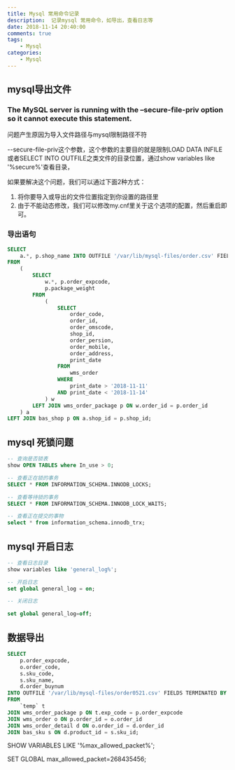 ```yaml
---
title: Mysql 常用命令记录
description:  记录mysql 常用命令，如导出，查看日志等
date: 2018-11-14 20:40:00
comments: true
tags: 
    - Mysql  
categories:
    - Mysql
---
```


## mysql导出文件



### The MySQL server is running with the –secure-file-priv option so it cannot execute this statement.

问题产生原因为导入文件路径与mysql限制路径不符

--secure-file-priv这个参数，这个参数的主要目的就是限制LOAD DATA INFILE或者SELECT INTO OUTFILE之类文件的目录位置，通过show variables like '%secure%'查看目录，

如果要解决这个问题，我们可以通过下面2种方式：

1. 将你要导入或导出的文件位置指定到你设置的路径里
2. 由于不能动态修改，我们可以修改my.cnf里关于这个选项的配置，然后重启即可。

### 导出语句
```sql
SELECT
	a.*, p.shop_name INTO OUTFILE '/var/lib/mysql-files/order.csv' FIELDS TERMINATED BY ',' LINES TERMINATED BY '\r\n'
FROM
	(
		SELECT
			w.*, p.order_expcode,
			p.package_weight
		FROM
			(
				SELECT
					order_code,
					order_id,
					order_omscode,
					shop_id,
					order_persion,
					order_mobile,
					order_address,
					print_date
				FROM
					wms_order
				WHERE
					print_date > '2018-11-11'
				AND print_date < '2018-11-14'
			) w
		LEFT JOIN wms_order_package p ON w.order_id = p.order_id
	) a
LEFT JOIN bas_shop p ON a.shop_id = p.shop_id;
```

## mysql 死锁问题
```sql
-- 查询是否锁表
show OPEN TABLES where In_use > 0;

-- 查看正在锁的事务
SELECT * FROM INFORMATION_SCHEMA.INNODB_LOCKS;

-- 查看等待锁的事务
SELECT * FROM INFORMATION_SCHEMA.INNODB_LOCK_WAITS;

-- 查看正在提交的事物
select * from information_schema.innodb_trx;
```

## mysql 开启日志
```sql
-- 查看日志目录
show variables like 'general_log%';

-- 开启日志
set global general_log = on;

-- 关闭日志

set global general_log=off;
```

## 数据导出

```sql
SELECT
	p.order_expcode,
	o.order_code,
	s.sku_code,
	s.sku_name,
	d.order_buynum
INTO OUTFILE '/var/lib/mysql-files/order0521.csv' FIELDS TERMINATED BY ',' LINES TERMINATED BY '\r\n'
FROM
	`temp` t
JOIN wms_order_package p ON t.exp_code = p.order_expcode
JOIN wms_order o ON p.order_id = o.order_id
JOIN wms_order_detail d ON o.order_id = d.order_id
JOIN bas_sku s ON d.product_id = s.sku_id;
```

SHOW VARIABLES LIKE '%max_allowed_packet%';

SET GLOBAL max_allowed_packet=268435456;